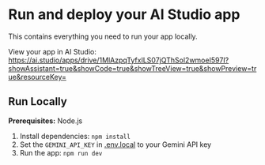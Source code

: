 # Run and deploy your AI Studio app

This contains everything you need to run your app locally.

View your app in AI Studio: https://ai.studio/apps/drive/1MlAzpqTyfxILS07jQThSol2wmoeI597I?showAssistant=true&showCode=true&showTreeView=true&showPreview=true&resourceKey=

## Run Locally

**Prerequisites:**  Node.js


1. Install dependencies:
   `npm install`
2. Set the `GEMINI_API_KEY` in [.env.local](.env.local) to your Gemini API key
3. Run the app:
   `npm run dev`
